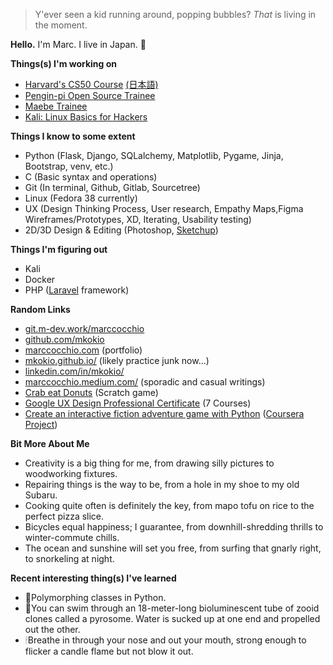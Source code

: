 >Y'ever seen a kid running around, popping bubbles? _That_ is living in the moment.

__Hello.__ I'm Marc. I live in Japan. 🍣

__Things(s) I'm working on__
 - [Harvard's CS50 Course](https://pll.harvard.edu/course/cs50-introduction-computer-science) [(日本語)](https://cs50.jp/)
 - [Pengin-pi Open Source Trainee](https://github.com/Pengin-Open-Source/pengin-pi)
 - [Maebe Trainee](https://maebe.jp/)
 - [Kali: Linux Basics for Hackers](https://nostarch.com/linuxbasicsforhackers)

__Things I know to some extent__
 - Python (Flask, Django, SQLalchemy, Matplotlib, Pygame, Jinja, Bootstrap, venv, etc.)
 - C (Basic syntax and operations)
 - Git (In terminal, Github, Gitlab, Sourcetree)
 - Linux (Fedora 38 currently)
 - UX (Design Thinking Process, User research, Empathy Maps,Figma Wireframes/Prototypes, XD, Iterating, Usability testing)
 - 2D/3D Design & Editing (Photoshop, [Sketchup](https://coursera.org/share/2eb79a30703184c9c97dc76174842f3c))
 
__Things I'm figuring out__
 - Kali
 - Docker
 - PHP ([Laravel](https://github.com/mkokio/laravel_chirper) framework)

__Random Links__
 - [git.m-dev.work/marccocchio](http://git.m-dev.work/marccocchio)
 - [github.com/mkokio](https://github.com/mkokio)
 - [marccocchio.com](https://www.marccocchio.com) (portfolio)
 - [mkokio.github.io/](https://mkokio.github.io/) (likely practice junk now...)
 - [linkedin.com/in/mkokio/](https://www.linkedin.com/in/mkokio/)
 - [marccocchio.medium.com/](https://marccocchio.medium.com/) (sporadic and casual writings)
 - [Crab eat Donuts](https://scratch.mit.edu/projects/879641242) (Scratch game)
 - [Google UX Design Professional Certificate](https://coursera.org/share/c77541abd0c35b1bfc6b87fd025ba15d) (7 Courses)
 - [Create an interactive fiction adventure game with Python](https://github.com/mkokio/castle_and_orc) ([Coursera Project]((https://coursera.org/share/26c533a52121ae58bcdeeafad89f03f4)))

__Bit More About Me__
 - Creativity is a big thing for me, from drawing silly pictures to woodworking fixtures.
 - Repairing things is the way to be, from a hole in my shoe to my old Subaru.
 - Cooking quite often is definitely the key, from mapo tofu on rice to the perfect pizza slice.
 - Bicycles equal happiness; I guarantee, from downhill-shredding thrills to winter-commute chills.
 - The ocean and sunshine will set you free, from surfing that gnarly right, to snorkeling at night. 

__Recent interesting thing(s) I've learned__
 - 🐍Polymorphing classes in Python.
 - 🤿You can swim through an 18-meter-long bioluminescent tube of zooid clones called a pyrosome. Water is sucked up at one end and propelled out the other.
 - 🕯Breathe in through your nose and out your mouth, strong enough to flicker a candle flame but not blow it out.
